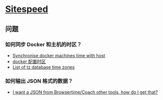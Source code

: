 # [Sitespeed](https://www.sitespeed.io)

## 问题

### 如何同步 Docker 和主机的时区？

- [Synchronise docker machines time with host](https://www.sitespeed.io/documentation/sitespeed.io/docker/#synchronise-docker-machines-time-with-host)
- [docker 配置时区](https://www.jianshu.com/p/f00c29bc6bb6)
- [List of tz database time zones](https://en.wikipedia.org/wiki/List_of_tz_database_time_zoness)

### 如何输出 JSON 格式的数据？

- [I want a JSON from Browsertime/Coach other tools, how do I get that?](https://www.sitespeed.io/documentation/sitespeed.io/best-practice/#i-want-a-json-from-browsertimecoach-other-tools-how-do-i-get-that)
